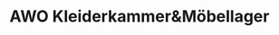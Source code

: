 ---
title: "AWO Kleiderkammer&Möbellager"
url: /eschweiler/awo-kleiderkammerundmoebellager/
shop: Gebrauchtwaren
---